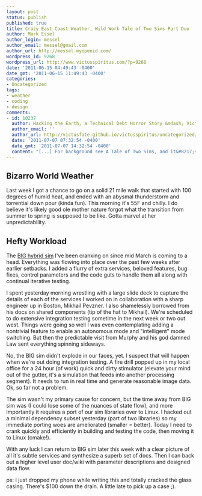 ```yaml
---
layout: post
status: publish
published: true
title: Crazy East Coast Weather, Wild Work Tale of Two Sims Part Duo
author: Mark Essel
author_login: messel
author_email: messel@gmail.com
author_url: http://messel.myopenid.com/
wordpress_id: 9268
wordpress_url: http://www.victusspiritus.com/?p=9268
date: '2011-06-15 04:49:43 -0400'
date_gmt: '2011-06-15 11:49:43 -0400'
categories:
- Uncategorized
tags:
- weather
- coding
- design
comments:
- id: 10237
  author: Hacking the Earth, a Technical Debt Horror Story &mdash; Victus Spiritus
  author_email: ''
  author_url: http://victusfate.github.io/victusspiritus/uncategorized/2011/07/07/hacking-the-earth-a-technical-debt-horror-story/
  date: '2011-07-07 07:32:54 -0400'
  date_gmt: '2011-07-07 14:32:54 -0400'
  content: "[...] For background see A Tale of Two Sims, and it&#8217;s sequel. [...]"
---
```

<h2>Bizarro World Weather</h2>
<p>Last week I got a chance to go on a solid 21 mile walk that started with 100 degrees of humid heat, and ended with an abysmal thunderstorm and torrential down pour (kinda fun). This morning it's 55F and chilly. I do believe it's likely good ole mother nature forgot what the transition from summer to spring is supposed to be like. Gotta marvel at her unpredictability.</p>
<h2> Hefty Workload</h2>
<p>The <a href="http://victusfate.github.io/victusspiritus/uncategorized/2011/05/12/a-tale-of-two-simulations/">BIG hybrid sim</a> I've been cranking on since mid March is coming to a head. Everything was flowing into place over the past few weeks after earlier setbacks. I added a flurry of extra services, beloved features, bug fixes, control parameters and the code guts to handle them all along with continual iterative testing. </p>
<p>I spent yesterday morning wrestling with a large slide deck to capture the details of each of the services I worked on in collaboration with a sharp engineer up in Boston, Mikhail Pevzner. I also shamelessly borrowed from his docs on shared components (tip of the hat to Mikhail). We're scheduled to do extensive integration testing sometime in the next week or two out west. Things were going so well I was even contemplating adding a nontrivial feature to enable an autonomous mode and "intelligent" mode switching. But then the predictable visit from Murphy and his god damned Law sent everything spinning sideways.</p>
<p>No, the BIG sim didn't explode in our faces, yet. I suspect that will happen when we're out doing integration testing. A fire drill popped up in my local office for a 24 hour (of work) quick and dirty stimulator (elevate your mind out of the gutter, it's a simulation that feeds into another processing segment). It needs to run in real time and generate reasonable image data. Ok, so far not a problem.</p>
<p>The sim wasn't my primary cause for concern, but the time away from BIG sim was (I could lose some of the nuances of state flow), and more importantly it requires a port of our sim libraries over to Linux. I hacked out a minimal dependency subset yesterday (part of two libraries) so my immediate porting woes are ameliorated (smaller = better). Today I need to crank quickly and efficiently in building and testing the code, then moving it to Linux (cmake!). </p>
<p>With any luck I can return to BIG sim later this week with a clear picture of all it's subtle services and synthesize a superb set of docs. Then I can back out a higher level user doc/wiki with parameter descriptions and designed data flow.</p>
<p>ps: I just dropped my phone while writing this and totally cracked the glass casing. There's $100 down the drain. A little late to pick up a case ;).</p>
